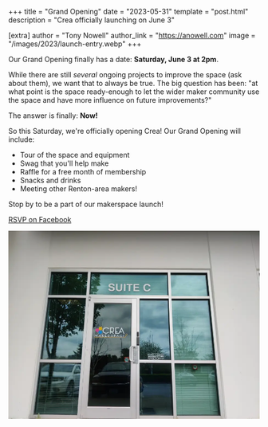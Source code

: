 +++
title = "Grand Opening"
date = "2023-05-31"
template = "post.html"
description = "Crea officially launching on June 3"

[extra]
author = "Tony Nowell"
author_link = "https://anowell.com"
image = "/images/2023/launch-entry.webp"
+++

Our Grand Opening finally has a date: **Saturday, June 3 at 2pm**.

<!-- more -->

While there are still _several_ ongoing projects to improve the space (ask about them),
we want that to always be true.
The big question has been: "at what point is the space ready-enough to let the wider maker community
use the space and have more influence on future improvements?"

The answer is finally: **Now!** 

So this Saturday, we're officially opening Crea! Our Grand Opening will include:

- Tour of the space and equipment
- Swag that you'll help make
- Raffle for a free month of membership
- Snacks and drinks
- Meeting other Renton-area makers!

Stop by to be a part of our makerspace launch!

<a class="button is-primary" href="https://www.facebook.com/events/980206513010563/">RSVP on Facebook</a>

[![Entry with Logo](/images/2023/launch-entry.webp)](/images/2023/launch-entry.webp)
